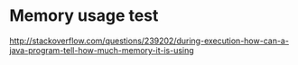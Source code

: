 # Memory usage test

http://stackoverflow.com/questions/239202/during-execution-how-can-a-java-program-tell-how-much-memory-it-is-using


